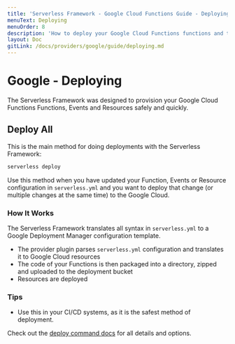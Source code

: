 ```yaml
---
title: 'Serverless Framework - Google Cloud Functions Guide - Deploying'
menuText: Deploying
menuOrder: 8
description: 'How to deploy your Google Cloud Functions functions and their required infrastructure'
layout: Doc
gitLink: /docs/providers/google/guide/deploying.md
---
```


# Google - Deploying

The Serverless Framework was designed to provision your Google Cloud Functions Functions, Events and Resources safely and quickly.

## Deploy All

This is the main method for doing deployments with the Serverless Framework:

```bash
serverless deploy
```

Use this method when you have updated your Function, Events or Resource configuration in `serverless.yml` and you want to deploy that change (or multiple changes at the same time) to the Google Cloud.

### How It Works

The Serverless Framework translates all syntax in `serverless.yml` to a Google Deployment Manager configuration template.

- The provider plugin parses `serverless.yml` configuration and translates it to Google Cloud resources
- The code of your Functions is then packaged into a directory, zipped and uploaded to the deployment bucket
- Resources are deployed

### Tips

- Use this in your CI/CD systems, as it is the safest method of deployment.

Check out the [deploy command docs](../../cli-reference/deploy) for all details and options.

